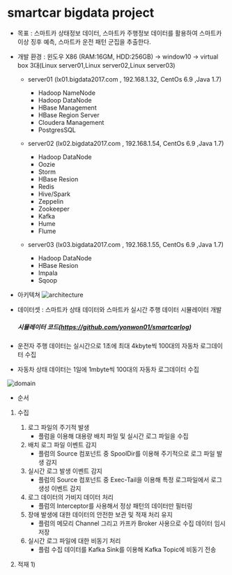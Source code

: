 # smartcar bigdata project

* 목표 : 스마트카 상태정보 데이터, 스마트카 주행정보 데이터를 활용하여 스마트카 이상 징후 예측, 스마트카 운전 패턴 군집을 추출한다. 

* 개발 환경 : 윈도우 X86 (RAM:16GM, HDD:256GB) -> window10 -> virtual box 3대(Linux server01,Linux server02,Linux server03)
    *  server01 (lx01.bigdata2017.com , 192.168.1.32, CentOs 6.9 ,Java 1.7)
         * Hadoop NameNode
         * Hadoop DataNode
         * HBase Management
         * HBase Region Server
         * Cloudera Management
         * PostgresSQL
         
    *  server02 (lx02.bigdata2017.com , 192.168.1.54, CentOs 6.9 ,Java 1.7)
    
         * Hadoop DataNode 
         * Oozie     
         * Storm
         * HBase Resion     
         * Redis     
         * Hive/Spark
         * Zeppelin         
         * Zookeeper 
         * Kafka
         * Hume             
         * Flume
         
    *  server03 (lx03.bigdata2017.com , 192.168.1.55, CentOs 6.9 ,Java 1.7)
         * Hadoop DataNode
         * HBase Resion
         * Impala
         * Sqoop
         

* 아키텍쳐
![architecture](https://github.com/yonwon01/bigdata/blob/master/architecture.png)

* 데이터셋 : 스마트카 상태 데이터와 스마트카 실시간 주행 데이터 시뮬레이터 개발
   ##### 시뮬레이터 코드(https://github.com/yonwon01/smartcarlog)

* 운전자 주행 데이터는 실시간으로 1초에 최대 4kbyte씩 100대의 자동차 로그데이터 수집
* 자동차 상태 데이터는 1일에 1mbyte씩 100대의 자동차 로그데이터 수집

![domain](https://github.com/yonwon01/bigdata/blob/master/domain.png)


* 순서
1)  수집

     1) 로그 파일의 주기적 발생
          -  플럼을 이용해 대용량 배치 파일 및 실시간 로그 파일을 수집
      2) 배치 로그 파일 이벤트 감지              
          -  플럼의 Source 컴포넌트 중 SpoolDir를 이용해 주기적으로 로그 파일 발생 감지
      3) 실시간 로그 발생 이벤트 감지           
          -  플럼의 Source 컴포넌트 중 Exec-Tail을 이용해 특정 로그파일에서 로그  생성 이벤트 감지
      4) 로그 데이터의 가비지 데이터 처리     
          -  플럼의 Interceptor를 사용해서 정상 패턴의 데이터만 필터링
      5) 장애 발생에 대한 데이터의 안전한 보관 및 적재 처리 유지
          -  플럼의 메모리 Channel  그리고 카프카 Broker 사용으로  수집 데이터 임시 저장
      6) 실시간 로그 파일에 대한 비동기 처리 
          -  플럼 수집 데이터를 Kafka Sink를 이용해 Kafka Topic에 비동기 전송

2) 적재
   1) 



























